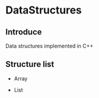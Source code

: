 # DataStructures

## Introduce
Data structures implemented in C++

## Structure list

- Array

- List
